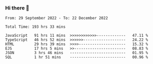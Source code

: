 ### Hi there 👋

<!--START_SECTION:waka-->

```text
From: 29 September 2022 - To: 22 December 2022

Total Time: 193 hrs 33 mins

JavaScript   91 hrs 11 mins  >>>>>>>>>>>>-------------   47.11 %
TypeScript   46 hrs 52 mins  >>>>>>-------------------   24.22 %
HTML         29 hrs 39 mins  >>>>---------------------   15.32 %
EJS          17 hrs 5 mins   >>-----------------------   08.83 %
JSON         3 hrs 46 mins   -------------------------   01.95 %
SQL          1 hr 51 mins    -------------------------   00.96 %
```

<!--END_SECTION:waka-->

<!--
**tranhieu1906/tranhieu1906** is a ✨ _special_ ✨ repository because its `README.md` (this file) appears on your GitHub profile.

Here are some ideas to get you started:

- 🔭 I’m currently working on ...
- 🌱 I’m currently learning ...
- 👯 I’m looking to collaborate on ...
- 🤔 I’m looking for help with ...
- 💬 Ask me about ...
- 📫 How to reach me: ...
- 😄 Pronouns: ...
- ⚡ Fun fact: ...
-->
